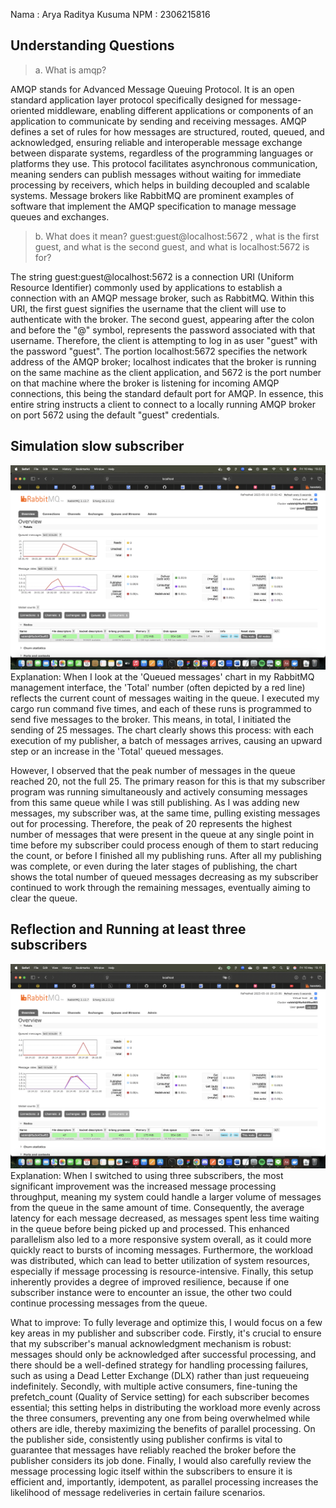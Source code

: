 Nama : Arya Raditya Kusuma
NPM : 2306215816

## Understanding Questions

> a. What is amqp?

AMQP stands for Advanced Message Queuing Protocol. It is an open standard application layer protocol specifically designed for message-oriented middleware, enabling different applications or components of an application to communicate by sending and receiving messages. AMQP defines a set of rules for how messages are structured, routed, queued, and acknowledged, ensuring reliable and interoperable message exchange between disparate systems, regardless of the programming languages or platforms they use. This protocol facilitates asynchronous communication, meaning senders can publish messages without waiting for immediate processing by receivers, which helps in building decoupled and scalable systems. Message brokers like RabbitMQ are prominent examples of software that implement the AMQP specification to manage message queues and exchanges.

> b. What does it mean? guest:guest@localhost:5672 , what is the first guest, and what is the second guest, and what is localhost:5672 is for?

The string guest:guest@localhost:5672 is a connection URI (Uniform Resource Identifier) commonly used by applications to establish a connection with an AMQP message broker, such as RabbitMQ. Within this URI, the first guest signifies the username that the client will use to authenticate with the broker. The second guest, appearing after the colon and before the "@" symbol, represents the password associated with that username. Therefore, the client is attempting to log in as user "guest" with the password "guest". The portion localhost:5672 specifies the network address of the AMQP broker; localhost indicates that the broker is running on the same machine as the client application, and 5672 is the port number on that machine where the broker is listening for incoming AMQP connections, this being the standard default port for AMQP. In essence, this entire string instructs a client to connect to a locally running AMQP broker on port 5672 using the default "guest" credentials.

## Simulation slow subscriber
![img5](img5.png)
Explanation: When I look at the 'Queued messages' chart in my RabbitMQ management interface, the 'Total' number (often depicted by a red line) reflects the current count of messages waiting in the queue. I executed my cargo run command five times, and each of these runs is programmed to send five messages to the broker. This means, in total, I initiated the sending of 25 messages. The chart clearly shows this process: with each execution of my publisher, a batch of messages arrives, causing an upward step or an increase in the 'Total' queued messages.

However, I observed that the peak number of messages in the queue reached 20, not the full 25. The primary reason for this is that my subscriber program was running simultaneously and actively consuming messages from this same queue while I was still publishing. As I was adding new messages, my subscriber was, at the same time, pulling existing messages out for processing. Therefore, the peak of 20 represents the highest number of messages that were present in the queue at any single point in time before my subscriber could process enough of them to start reducing the count, or before I finished all my publishing runs. After all my publishing was complete, or even during the later stages of publishing, the chart shows the total number of queued messages decreasing as my subscriber continued to work through the remaining messages, eventually aiming to clear the queue.

## Reflection and Running at least three subscribers
![img6](img6.png)
Explanation: When I switched to using three subscribers, the most significant improvement was the increased message processing throughput, meaning my system could handle a larger volume of messages from the queue in the same amount of time. Consequently, the average latency for each message decreased, as messages spent less time waiting in the queue before being picked up and processed. This enhanced parallelism also led to a more responsive system overall, as it could more quickly react to bursts of incoming messages. Furthermore, the workload was distributed, which can lead to better utilization of system resources, especially if message processing is resource-intensive. Finally, this setup inherently provides a degree of improved resilience, because if one subscriber instance were to encounter an issue, the other two could continue processing messages from the queue.

What to improve: To fully leverage and optimize this, I would focus on a few key areas in my publisher and subscriber code. Firstly, it's crucial to ensure that my subscriber's manual acknowledgment mechanism is robust: messages should only be acknowledged after successful processing, and there should be a well-defined strategy for handling processing failures, such as using a Dead Letter Exchange (DLX) rather than just requeueing indefinitely. Secondly, with multiple active consumers, fine-tuning the prefetch_count (Quality of Service setting) for each subscriber becomes essential; this setting helps in distributing the workload more evenly across the three consumers, preventing any one from being overwhelmed while others are idle, thereby maximizing the benefits of parallel processing. On the publisher side, consistently using publisher confirms is vital to guarantee that messages have reliably reached the broker before the publisher considers its job done. Finally, I would also carefully review the message processing logic itself within the subscribers to ensure it is efficient and, importantly, idempotent, as parallel processing increases the likelihood of message redeliveries in certain failure scenarios.
